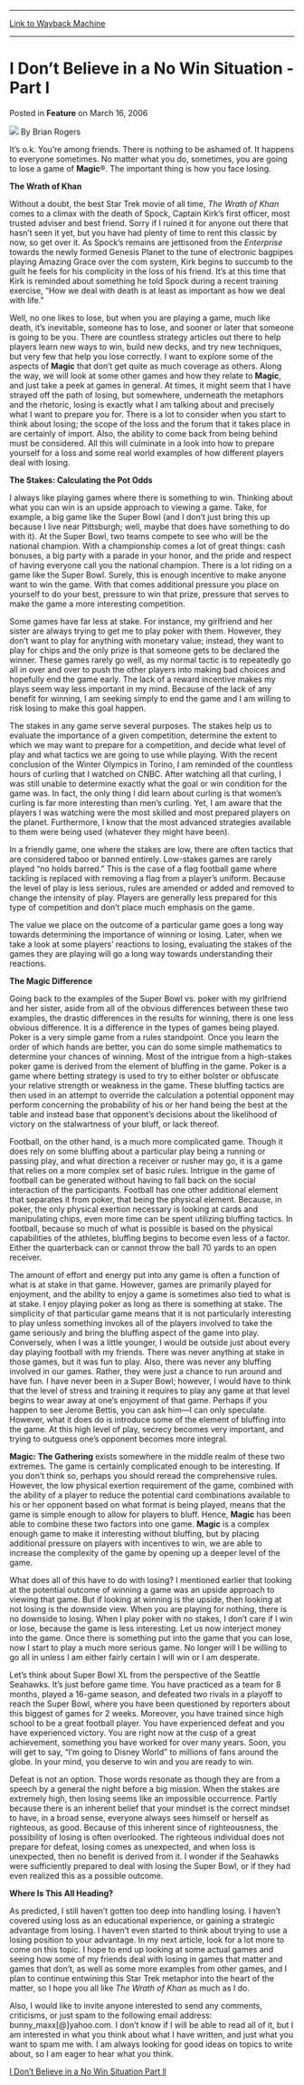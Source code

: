 
---
[Link to Wayback Machine](https://web.archive.org/web/20220815062314/https://magic.wizards.com/en/articles/archive/feature/i-don%E2%80%99t-believe-no-win-situation-part-i-2006-03-16)

[_metadata_:author]:- "Brian Rogers"
[_metadata_:description]:- "It’s o.k. You’re among friends. There is nothing to be ashamed of. It happens to everyone sometimes. No matter what you do, sometimes, you are going to lose a game of Magic®. The important thing is how you face losing. The Wrath of Khan Without a doubt, the best Star Trek movie of all time, The Wrath of Khan comes to a climax with the death of Spock, Captain Kirk’s first"
[_metadata_:generator]:- "Drupal 7 (http://drupal.org)"
[_metadata_:publish_date]:- "2006-03-16"
[_metadata_:title]:- "I Don’t Believe in a No Win Situation - Part I"
[_metadata_:wayback_capture_timestamp]:- "2022-08-15 06:23:14+00:00"
[_metadata_:wayback_raw_url]:- "https://web.archive.org/web/20220815062314id_/https://magic.wizards.com/en/articles/archive/feature/i-don%E2%80%99t-believe-no-win-situation-part-i-2006-03-16"
[_metadata_:wayback_url]:- "https://magic.wizards.com/en/articles/archive/feature/i-don%E2%80%99t-believe-no-win-situation-part-i-2006-03-16"
---


I Don’t Believe in a No Win Situation - Part I
==============================================



 Posted in **Feature**
 on March 16, 2006 






![](https://media.magic.wizards.com/styles/auth_small/public/generic-avatar-150_333.png)
By Brian Rogers











It’s o.k. You’re among friends. There is nothing to be ashamed of. It happens to everyone sometimes. No matter what you do, sometimes, you are going to lose a game of **Magic**®. The important thing is how you face losing.


**The Wrath of Khan**


Without a doubt, the best Star Trek movie of all time, *The Wrath of Khan* comes to a climax with the death of Spock, Captain Kirk’s first officer, most trusted adviser and best friend. Sorry if I ruined it for anyone out there that hasn’t seen it yet, but you have had plenty of time to rent this classic by now, so get over it. As Spock’s remains are jettisoned from the *Enterprise* towards the newly formed Genesis Planet to the tune of electronic bagpipes playing Amazing Grace over the com system, Kirk begins to succumb to the guilt he feels for his complicity in the loss of his friend. It’s at this time that Kirk is reminded about something he told Spock during a recent training exercise, “How we deal with death is at least as important as how we deal with life.”


Well, no one likes to lose, but when you are playing a game, much like death, it’s inevitable, someone has to lose, and sooner or later that someone is going to be you. There are countless strategy articles out there to help players learn new ways to win, build new decks, and try new techniques, but very few that help you lose correctly. I want to explore some of the aspects of **Magic** that don’t get quite as much coverage as others. Along the way, we will look at some other games and how they relate to **Magic**, and just take a peek at games in general. At times, it might seem that I have strayed off the path of losing, but somewhere, underneath the metaphors and the rhetoric, losing is exactly what I am talking about and precisely what I want to prepare you for. There is a lot to consider when you start to think about losing; the scope of the loss and the forum that it takes place in are certainly of import. Also, the ability to come back from being behind must be considered. All this will culminate in a look into how to prepare yourself for a loss and some real world examples of how different players deal with losing.


**The Stakes: Calculating the Pot Odds**


I always like playing games where there is something to win. Thinking about what you can win is an upside approach to viewing a game. Take, for example, a big game like the Super Bowl (and I don’t just bring this up because I live near Pittsburgh; well, maybe that does have something to do with it). At the Super Bowl, two teams compete to see who will be the national champion. With a championship comes a lot of great things: cash bonuses, a big party with a parade in your honor, and the pride and respect of having everyone call you the national champion. There is a lot riding on a game like the Super Bowl. Surely, this is enough incentive to make anyone want to win the game. With that comes additional pressure you place on yourself to do your best, pressure to win that prize, pressure that serves to make the game a more interesting competition.


Some games have far less at stake. For instance, my girlfriend and her sister are always trying to get me to play poker with them. However, they don’t want to play for anything with monetary value; instead, they want to play for chips and the only prize is that someone gets to be declared the winner. These games rarely go well, as my normal tactic is to repeatedly go all in over and over to push the other players into making bad choices and hopefully end the game early. The lack of a reward incentive makes my plays seem way less important in my mind. Because of the lack of any benefit for winning, I am seeking simply to end the game and I am willing to risk losing to make this goal happen.


The stakes in any game serve several purposes. The stakes help us to evaluate the importance of a given competition, determine the extent to which we may want to prepare for a competition, and decide what level of play and what tactics we are going to use while playing. With the recent conclusion of the Winter Olympics in Torino, I am reminded of the countless hours of curling that I watched on CNBC. After watching all that curling, I was still unable to determine exactly what the goal or win condition for the game was. In fact, the only thing I did learn about curling is that women’s curling is far more interesting than men’s curling. Yet, I am aware that the players I was watching were the most skilled and most prepared players on the planet. Furthermore, I know that the most advanced strategies available to them were being used (whatever they might have been).


In a friendly game, one where the stakes are low, there are often tactics that are considered taboo or banned entirely. Low-stakes games are rarely played “no holds barred.” This is the case of a flag football game where tackling is replaced with removing a flag from a player’s uniform. Because the level of play is less serious, rules are amended or added and removed to change the intensity of play. Players are generally less prepared for this type of competition and don’t place much emphasis on the game.


The value we place on the outcome of a particular game goes a long way towards determining the importance of winning or losing. Later, when we take a look at some players’ reactions to losing, evaluating the stakes of the games they are playing will go a long way towards understanding their reactions.


**The Magic Difference**


Going back to the examples of the Super Bowl vs. poker with my girlfriend and her sister, aside from all of the obvious differences between these two examples, the drastic differences in the results for winning, there is one less obvious difference. It is a difference in the types of games being played. Poker is a very simple game from a rules standpoint. Once you learn the order of which hands are better, you can do some simple mathematics to determine your chances of winning. Most of the intrigue from a high-stakes poker game is derived from the element of bluffing in the game. Poker is a game where betting strategy is used to try to either bolster or obfuscate your relative strength or weakness in the game. These bluffing tactics are then used in an attempt to override the calculation a potential opponent may perform concerning the probability of his or her hand being the best at the table and instead base that opponent’s decisions about the likelihood of victory on the stalwartness of your bluff, or lack thereof. 


Football, on the other hand, is a much more complicated game. Though it does rely on some bluffing about a particular play being a running or passing play, and what direction a receiver or rusher may go, it is a game that relies on a more complex set of basic rules. Intrigue in the game of football can be generated without having to fall back on the social interaction of the participants. Football has one other additional element that separates it from poker, that being the physical element. Because, in poker, the only physical exertion necessary is looking at cards and manipulating chips, even more time can be spent utilizing bluffing tactics. In football, because so much of what is possible is based on the physical capabilities of the athletes, bluffing begins to become even less of a factor. Either the quarterback can or cannot throw the ball 70 yards to an open receiver.


The amount of effort and energy put into any game is often a function of what is at stake in that game. However, games are primarily played for enjoyment, and the ability to enjoy a game is sometimes also tied to what is at stake. I enjoy playing poker as long as there is something at stake. The simplicity of that particular game means that it is not particularly interesting to play unless something invokes all of the players involved to take the game seriously and bring the bluffing aspect of the game into play. Conversely, when I was a little younger, I would be outside just about every day playing football with my friends. There was never anything at stake in those games, but it was fun to play. Also, there was never any bluffing involved in our games. Rather, they were just a chance to run around and have fun. I have never been in a Super Bowl; however, I would have to think that the level of stress and training it requires to play any game at that level begins to wear away at one’s enjoyment of that game. Perhaps if you happen to see Jerome Bettis, you can ask him—I can only speculate. However, what it does do is introduce some of the element of bluffing into the game. At this high level of play, secrecy becomes very important, and trying to outguess one’s opponent becomes more integral.


**Magic: The Gathering** exists somewhere in the middle realm of these two extremes. The game is certainly complicated enough to be interesting. If you don’t think so, perhaps you should reread the comprehensive rules. However, the low physical exertion requirement of the game, combined with the ability of a player to reduce the potential card combinations available to his or her opponent based on what format is being played, means that the game is simple enough to allow for players to bluff. Hence, **Magic** has been able to combine these two factors into one game. **Magic** is a complex enough game to make it interesting without bluffing, but by placing additional pressure on players with incentives to win, we are able to increase the complexity of the game by opening up a deeper level of the game.


What does all of this have to do with losing? I mentioned earlier that looking at the potential outcome of winning a game was an upside approach to viewing that game. But if looking at winning is the upside, then looking at not losing is the downside view. When you are playing for nothing, there is no downside to losing. When I play poker with no stakes, I don’t care if I win or lose, because the game is less interesting. Let us now interject money into the game. Once there is something put into the game that you can lose, now I start to play a much more serious game. No longer will I be willing to go all in unless I am either fairly certain I will win or I am desperate.


Let’s think about Super Bowl XL from the perspective of the Seattle Seahawks. It’s just before game time. You have practiced as a team for 8 months, played a 16-game season, and defeated two rivals in a playoff to reach the Super Bowl, where you have been questioned by reporters about this biggest of games for 2 weeks. Moreover, you have trained since high school to be a great football player. You have experienced defeat and you have experienced victory. You are right now at the cusp of a great achievement, something you have worked for over many years. Soon, you will get to say, “I’m going to Disney World” to millions of fans around the globe. In your mind, you deserve to win and you are ready to win.


Defeat is not an option. Those words resonate as though they are from a speech by a general the night before a big mission. When the stakes are extremely high, then losing seems like an impossible occurrence. Partly because there is an inherent belief that your mindset is the correct mindset to have, in a broad sense, everyone always sees himself or herself as righteous, as good. Because of this inherent since of righteousness, the possibility of losing is often overlooked. The righteous individual does not prepare for defeat, losing comes as unexpected, and when loss is unexpected, then no benefit is derived from it. I wonder if the Seahawks were sufficiently prepared to deal with losing the Super Bowl, or if they had even realized this as a possible outcome.


**Where Is This All Heading?**


As predicted, I still haven’t gotten too deep into handling losing. I haven’t covered using loss as an educational experience, or gaining a strategic advantage from losing. I haven’t even started to think about trying to use a losing position to your advantage. In my next article, look for a lot more to come on this topic. I hope to end up looking at some actual games and seeing how some of my friends deal with losing in games that matter and games that don’t, as well as some more examples from other games, and I plan to continue entwining this Star Trek metaphor into the heart of the matter, so I hope you all like *The Wrath of Khan* as much as I do.


Also, I would like to invite anyone interested to send any comments, criticisms, or just spam to the following email address: bunny\_maxx[@]yahoo.com. I don’t know if I will be able to read all of it, but I am interested in what you think about what I have written, and just what you want to spam me with. I am always looking for good ideas on topics to write about, so I am eager to hear what you think.


[I Don’t Believe in a No Win Situation Part ll](http://www.wizards.com/default.asp?x=mtgcom/mprnews/41a)







